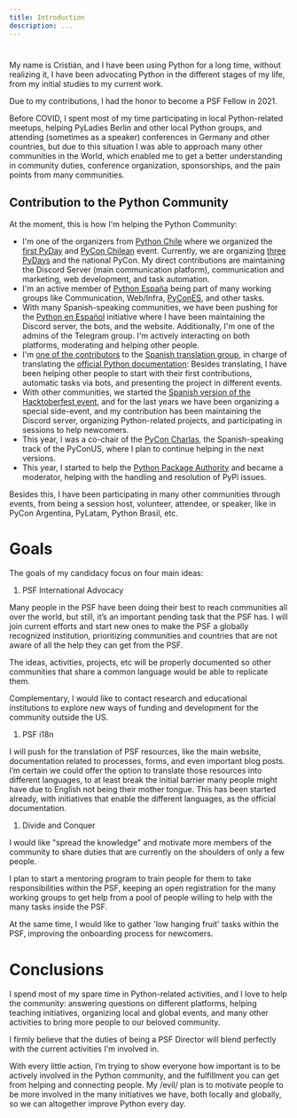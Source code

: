 ```yaml
---
title: Introduction
description: ...
---
```


# 


My name is Cristián, and I have been using Python for a long time, without realizing it, I have been advocating Python in the different stages of my life, from my initial studies to my current work.


Due to my contributions, I had the honor to become a PSF Fellow in 2021\.


Before COVID, I spent most of my time participating in local Python\-related meetups, helping PyLadies Berlin and other local Python groups, and attending (sometimes as a speaker) conferences in Germany and other countries, but due to this situation I was able to approach many other communities in the World, which enabled me to get a better understanding in community duties, conference organization, sponsorships, and the pain points from many communities.


## Contribution to the Python Community


At the moment, this is how I'm helping the Python Community:


* I'm one of the organizers from [Python Chile](https://pythonchile.cl) where we organized the [first PyDay](https://pyday.cl/2020/) and [PyCon Chilean](https://pycon.cl) event. Currently, we are organizing [three PyDays](https://pyday.cl) and the national PyCon. My direct contributions are maintaining the Discord Server (main communication platform), communication and marketing, web development, and task automation.
* I'm an active member of [Python España](https://es.python.org/) being part of many working groups like Communication, Web/Infra, [PyConES](https://es.pycon.org), and other tasks.
* With many Spanish\-speaking communities, we have been pushing for the [Python en Español](https://hablemospython.dev) initiative where I have been maintaining the Discord server, the bots, and the website. Additionally, I'm one of the admins of the Telegram group. I'm actively interacting on both platforms, moderating and helping other people.
* I'm [one of the contributors](https://github.com/python/python-docs-es/graphs/contributors) to the [Spanish translation group](https://python-docs-es.readthedocs.io/es/3.10/CONTRIBUTING.html), in charge of translating the [official Python documentation](https://docs.python.org/es/3/): Besides translating, I have been helping other people to start with their first contributions, automatic tasks via bots, and presenting the project in different events.
* With other communities, we started the [Spanish version of the Hacktoberfest event](https://hacktoberfestes.dev/), and for the last years we have been organizing a special side\-event, and my contribution has been maintaining the Discord server, organizing Python\-related projects, and participating in sessions to help newcomers.
* This year, I was a co\-chair of the [PyCon Charlas](https://us.pycon.org/2022/events/charlas/), the Spanish\-speaking track of the PyConUS, where I plan to continue helping in the next versions.
* This year, I started to help the [Python Package Authority](https://github.com/pypa/) and became a moderator, helping with the handling and resolution of PyPi issues.


Besides this, I have been participating in many other communities through events, from being a session host, volunteer, attendee, or speaker, like in PyCon Argentina, PyLatam, Python Brasil, etc.


# Goals


The goals of my candidacy focus on four main ideas:


1. PSF International Advocacy


Many people in the PSF have been doing their best to reach communities all over the world, but still, it’s an important pending task that the PSF has. I will join current efforts and start new ones to make the PSF a globally recognized institution, prioritizing communities and countries that are not aware of all the help they can get from the PSF.


The ideas, activities, projects, etc will be properly documented so other communities that share a common language would be able to replicate them.


Complementary, I would like to contact research and educational institutions to explore new ways of funding and development for the community outside the US.


1. PSF i18n


I will push for the translation of PSF resources, like the main website, documentation related to processes, forms, and even important blog posts. I’m certain we could offer the option to translate those resources into different languages, to at least break the initial barrier many people might have due to English not being their mother tongue. This has been started already, with initiatives that enable the different languages, as the official documentation.


1. Divide and Conquer


I would like "spread the knowledge" and motivate more members of the community to share duties that are currently on the shoulders of only a few people.


I plan to start a mentoring program to train people for them to take responsibilities within the PSF, keeping an open registration for the many working groups to get help from a pool of people willing to help with the many tasks inside the PSF.


At the same time, I would like to gather 'low hanging fruit' tasks within the PSF, improving the onboarding process for newcomers.


# Conclusions


I spend most of my spare time in Python\-related activities, and I love to help the community: answering questions on different platforms, helping teaching initiatives, organizing local and global events, and many other activities to bring more people to our beloved community.


I firmly believe that the duties of being a PSF Director will blend perfectly with the current activities I'm involved in.


With every little action, I’m trying to show everyone how important is to be actively involved in the Python community, and the fulfillment you can get from helping and connecting people. My /evil/ plan is to motivate people to be more involved in the many initiatives we have, both locally and globally, so we can altogether improve Python every day.


